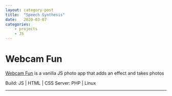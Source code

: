 ```yaml
---
layout: category-post
title:  "Speech Synthesis"
date:   2020-03-07
categories: 
    - projects
    - JS
---
```


# Webcam Fun

[Webcam Fun](https://demo.chrisconnelly.ca/projects/js2/webcam-fun/) is a vanilla JS photo app that adds an effect and takes photos

Build: JS | HTML | CSS
Server: PHP | Linux

---
